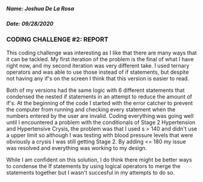 ##### Name: Joshua De La Rosa
##### Date: 09/28/2020

### CODING CHALLENGE #2: REPORT

This coding challenge was interesting as I like that there are many ways that it can be tackled. My first iteration of the problem is the final of what I have right now, and my second iteration was very different take. I used ternary operators and was able to use those instead of if statements, but despite not having any if's on the screen I think that this version is easier to read. 

Both of my versions had the same logic with 6 different statements that condensed the nested if statements in an attempt to reduce the amount of if's. At the beginning of the code I started with the error catcher to prevent the computer from running and checking every statement when the numbers entered by the user are invalid. Coding everything was going well until I encountered a problem with the conditionals of Stage 2 Hypertension and Hypertensive Crysis, the problem was that I used s > 140 and didn't use a upper limit so although I was testing with blood pressure levels that were obviously a crysis I was still getting Stage 2. By adding <= 180 my issue was resolved and everything was working to my design. 

While I am confident on this solution, I do think there might be better ways to condense the If statements by using logical operators to merge the statements together but I wasn't succesful in my attempts to do so.
